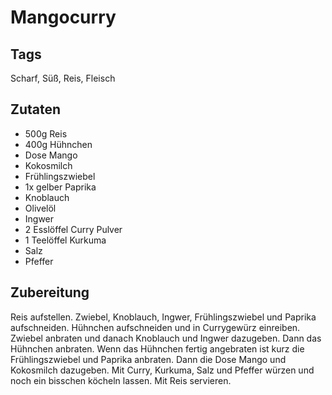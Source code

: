 # Mangocurry

## Tags

Scharf, Süß, Reis, Fleisch

## Zutaten

- 500g Reis
- 400g Hühnchen
- Dose Mango
- Kokosmilch
- Frühlingszwiebel
- 1x gelber Paprika
- Knoblauch
- Olivelöl
- Ingwer
- 2 Esslöffel Curry Pulver
- 1 Teelöffel Kurkuma
- Salz
- Pfeffer

## Zubereitung

Reis aufstellen.
Zwiebel, Knoblauch, Ingwer, Frühlingszwiebel und Paprika aufschneiden.
Hühnchen aufschneiden und in Currygewürz einreiben.
Zwiebel anbraten und danach Knoblauch und Ingwer dazugeben.
Dann das Hühnchen anbraten.
Wenn das Hühnchen fertig angebraten ist kurz die Frühlingszwiebel und Paprika anbraten.
Dann die Dose Mango und Kokosmilch dazugeben.
Mit Curry, Kurkuma, Salz und Pfeffer würzen und noch ein bisschen köcheln lassen.
Mit Reis servieren.